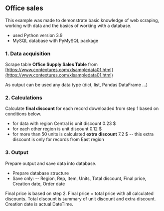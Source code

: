 ## Office sales

This example was made to demonstrate basic knowledge of web scraping, working with data and the basics of working with a database.

- used Python version 3.9
- MySQL database with PyMySQL package

### 1. Data acquisition

Scrape table **Office Supply Sales Table** from [https://www.contextures.com/xlsampledata01.html](https://www.contextures.com/xlsampledata01.html)

As output can be used any data type (dict, list, Pandas DataFrame …)

### 2. Calculations

Calculate **final discount** for each record downloaded from step 1 based on conditions below.
- for data with region Central is unit discount 0.23 $
- for each other region is unit discount 0.12 $
- for more than 50 units is calculated **extra discount** 7.2 $
-- this extra discount is only for records from East region

### 3. Output

Prepare output and save data into database.
- Prepare database structure
- Save only:
-- Region, Rep, Item, Units, Total discount, Final price, Creation date, Order date

Final price is based on step 2. Final price = total price with all calculated discounts.
Total discount is summary of unit discount and extra discount.
Creation date is actual DateTime.
